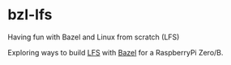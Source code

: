 # bzl-lfs
Having fun with Bazel and Linux from scratch (LFS)

Exploring ways to build [LFS](http://linuxfromscratch.org/lfs/view/7.10-systemd/)
with [Bazel](https://www.bazel.io/versions/master/docs/install.html) for a RaspberryPi Zero/B.
